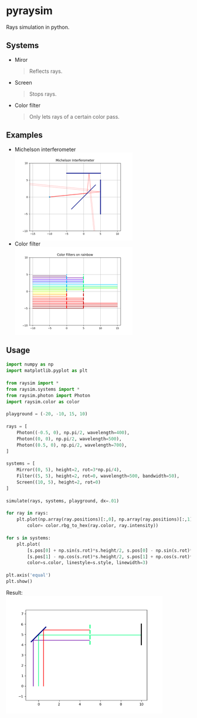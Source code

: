 # pyraysim
Rays simulation in python.

## Systems
- Miror
    > Reflects rays.
- Screen
    > Stops rays.
- Color filter
    > Only lets rays of a certain color pass.

## Examples
- Michelson interferometer
  <br/><img src="./docs/img/michelson.png?raw=True" style="display: block; height: 15rem;" />
- Color filter
  <br/><img src="./docs/img/color_filter.png?raw=True" style="display: block; height: 15rem;" />

## Usage
```python
import numpy as np
import matplotlib.pyplot as plt

from raysim import *
from raysim.systems import *
from raysim.photon import Photon
import raysim.color as color

playground = (-20, -10, 15, 10)

rays = [
    Photon((-0.5, 0), np.pi/2, wavelength=400),
    Photon((0, 0), np.pi/2, wavelength=500),
    Photon((0.5, 0), np.pi/2, wavelength=700),
]

systems = [
    Mirror((0, 5), height=2, rot=3*np.pi/4),
    Filter((5, 5), height=2, rot=0, wavelength=500, bandwidth=50),
    Screen((10, 5), height=2, rot=0)
]

simulate(rays, systems, playground, dx=.01)

for ray in rays:
    plt.plot(np.array(ray.positions)[:,0], np.array(ray.positions)[:,1], 
		color= color.rbg_to_hex(ray.color, ray.intensity))

for s in systems:
	plt.plot(
		[s.pos[0] + np.sin(s.rot)*s.height/2, s.pos[0] - np.sin(s.rot)*s.height/2],
		[s.pos[1] - np.cos(s.rot)*s.height/2, s.pos[1] + np.cos(s.rot)*s.height/2],
		color=s.color, linestyle=s.style, linewidth=3)

plt.axis('equal')
plt.show()
```
Result:
<br/><img src="./docs/img/example.png?raw=True" style="display: block; height: 20rem;" />
